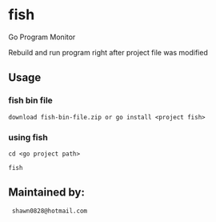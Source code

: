 # fish

Go Program Monitor

Rebuild and run program right after project file was modified

## Usage

### fish bin file

```
download fish-bin-file.zip or go install <project fish>

```

### using fish
```
cd <go project path>

fish
```


## Maintained by:
```
 shawn0828@hotmail.com
```